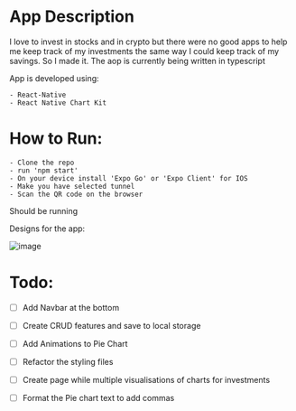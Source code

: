 # App Description

  I love to invest in stocks and in crypto but there were no good apps to help me keep track of my investments the same way I could keep track of my savings.
  So I made it. The aop is currently being written in typescript
  
  App is developed using:
  
    - React-Native
    - React Native Chart Kit
  

# How to Run:

    - Clone the repo  
    - run 'npm start'
    - On your device install 'Expo Go' or 'Expo Client' for IOS
    - Make you have selected tunnel
    - Scan the QR code on the browser
 
Should be running 

Designs for the app:

![image](https://user-images.githubusercontent.com/54962432/143921410-97881895-88cb-4718-a527-8764de543d72.png)

# Todo:

  - [ ] Add Navbar at the bottom
  - [ ] Create CRUD features and save to local storage
  - [ ] Add Animations to Pie Chart
  - [ ] Refactor the styling files
  - [ ] Create page while multiple visualisations of charts for investments
  - [ ] Format the Pie chart text to add commas


